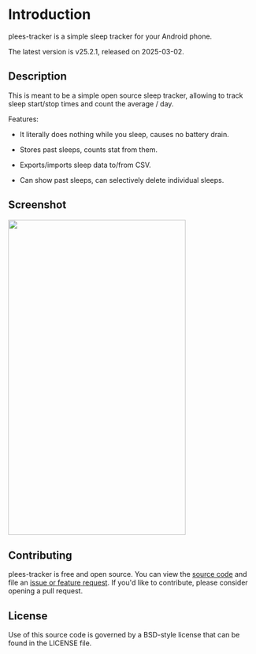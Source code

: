 # Introduction

plees-tracker is a simple sleep tracker for your Android phone.

The latest version is v25.2.1, released on 2025-03-02.

## Description

This is meant to be a simple open source sleep tracker, allowing to track sleep start/stop times and count the average / day.

Features:

- It literally does nothing while you sleep, causes no battery drain.

- Stores past sleeps, counts stat from them.

- Exports/imports sleep data to/from CSV.

- Can show past sleeps, can selectively delete individual sleeps.

## Screenshot

<img src="https://vmiklos.hu/plees-tracker/app/1.png"
    width="360"
    height="640">

## Contributing

plees-tracker is free and open source. You can view the [source code](https://github.com/vmiklos/plees-tracker) and file an [issue or feature request](https://github.com/vmiklos/plees-tracker/issues). If you'd like to contribute, please consider opening a pull request.

## License

Use of this source code is governed by a BSD-style license that can be found in
the LICENSE file.
